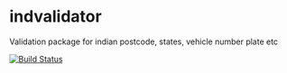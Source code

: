 # indvalidator
Validation package for indian postcode, states, vehicle number plate etc

[![Build Status](https://api.travis-ci.org/shivanshuit914/indvalidator.svg?branch=develop)](https://github.com/shivanshuit914/indvalidator)

